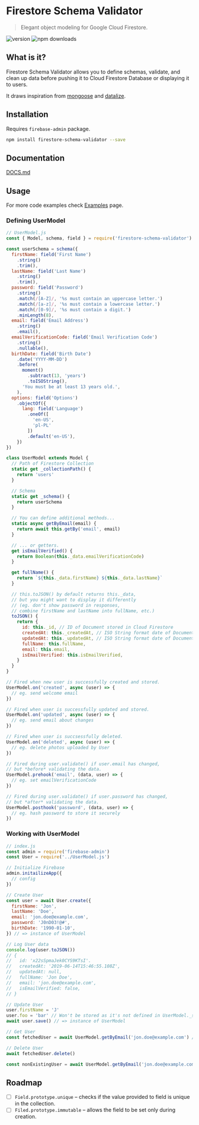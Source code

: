 # Firestore Schema Validator

> Elegant object modeling for Google Cloud Firestore.

![version](https://img.shields.io/github/package-json/v/bypatryk/firestore-schema-validator?color=informational)
![npm downloads](https://img.shields.io/npm/dm/firestore-schema-validator?color=informational)

## What is it?

Firestore Schema Validator allows you to define schemas, validate, and clean up data before pushing it to Cloud Firestore Database or displaying it to users.

It draws inspiration from [mongoose](https://github.com/Automattic/mongoose) and [datalize](https://github.com/flowstudio/datalize).

## Installation

Requires `firebase-admin` package.

```bash
npm install firestore-schema-validator --save
```

## Documentation

[DOCS.md](/DOCS.md)

## Usage

For more code examples check [Examples](#examples) page.

### Defining UserModel

```javascript
// UserModel.js
const { Model, schema, field } = require('firestore-schema-validator')

const userSchema = schema({
  firstName: field('First Name')
    .string()
    .trim(),
  lastName: field('Last Name')
    .string()
    .trim(),
  password: field('Password')
    .string()
    .match(/[A-Z]/, '%s must contain an uppercase letter.')
    .match(/[a-z]/, '%s must contain a lowercase letter.')
    .match(/[0-9]/, '%s must contain a digit.')
    .minLength(8),
  email: field('Email Address')
    .string()
    .email(),
  emailVerificationCode: field('Email Verification Code')
    .string()
    .nullable(),
  birthDate: field('Birth Date')
    .date('YYYY-MM-DD')
    .before(
      moment()
        .subtract(13, 'years')
        .toISOString(),
      'You must be at least 13 years old.',
    ),
  options: field('Options')
    .objectOf({
      lang: field('Language')
        .oneOf([
          'en-US',
          'pl-PL'
        ])
        .default('en-US'),
    })
})

class UserModel extends Model {
  // Path of Firestore Collection
  static get _collectionPath() {
    return 'users'
  }

  // Schema
  static get _schema() {
    return userSchema
  }

  // You can define additional methods...
  static async getByEmail(email) {
    return await this.getBy('email', email)
  }

  // ... or getters.
  get isEmailVerified() {
    return Boolean(this._data.emailVerificationCode)
  }

  get fullName() {
    return `${this._data.firstName} ${this._data.lastName}`
  }

  // this.toJSON() by default returns this._data,
  // but you might want to display it differently
  // (eg. don't show password in responses,
  // combine firstName and lastName into fullName, etc.)
  toJSON() {
    return {
      id: this._id, // ID of Document stored in Cloud Firestore
      createdAt: this._createdAt, // ISO String format date of Document's creation.
      updatedAt: this._updatedAt, // ISO String format date of Document's last update.
      fullName: this.fullName,
      email: this.email,
      isEmailVerified: this.isEmailVerified,
    }
  }
}

// Fired when new user is successfully created and stored.
UserModel.on('created', async (user) => {
  // eg. send welcome email
})

// Fired when user is successfully updated and stored.
UserModel.on('updated', async (user) => {
  // eg. send email about changes
})

// Fired when user is succsessfully deleted.
UserModel.on('deleted', async (user) => {
  // eg. delete photos uploaded by User
})

// Fired during user.validate() if user.email has changed,
// but *before* validating the data.
UserModel.prehook('email', (data, user) => {
  // eg. set emailVerificationCode
})

// Fired during user.validate() if user.password has changed,
// but *after* validating the data.
UserModel.posthook('password', (data, user) => {
  // eg. hash password to store it securely
})
```

### Working with UserModel

```javascript
// index.js
const admin = require('firebase-admin')
const User = require('../UserModel.js')

// Initialize Firebase
admin.initailizeApp({
  // config
})

// Create User
const user = await User.create({
  firstName: 'Jon',
  lastName: 'Doe',
  email: 'jon.doe@example.com',
  password: 'J0nD03!@#',
  birthDate: '1990-01-10',
}) // => instance of UserModel

// Log User data
console.log(user.toJSON())
// {
//   id: 'x22sSpmaJek0CYS9KTsI'.
//   createdAt: '2019-06-14T15:46:55.108Z',
//   updatedAt: null,
//   fullName: 'Jon Doe',
//   email: 'jon.doe@example.com',
//   isEmailVerified: false,
// }

// Update User
user.firstName = 'J'
user.foo = 'bar' // Won't be stored as it's not defined in UserModel._schema
await user.save() // => instance of UserModel

// Get User
const fetchedUser = await UserModel.getByEmail('jon.doe@example.com') // => instance of UserModel

// Delete User
await fetchedUser.delete()

const nonExistingUser = await UserModel.getByEmail('jon.doe@example.com') // => null
```

## Roadmap

- [ ] `Field.prototype.unique` – checks if the value provided to field is unique in the collection.
- [ ] `Filed.prototype.immutable` – allows the field to be set only during creation.